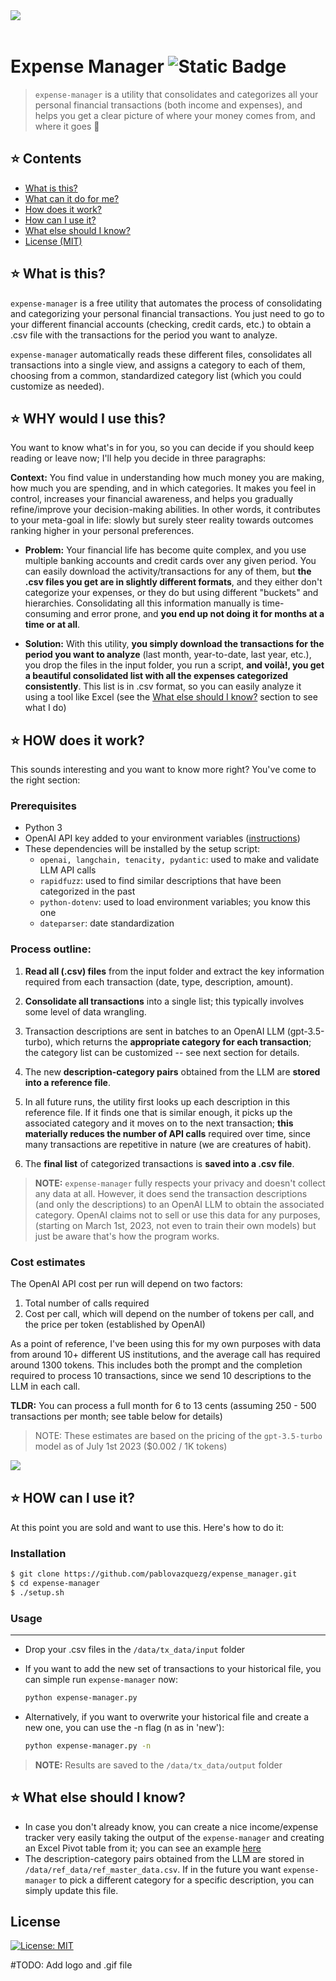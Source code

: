 <div>
<a href="cost-estimates">
  <img src="https://github.com/pablovazquezg/expense_manager/blob/master/media/readme-header.png"  align="left" />
</a>
</div>
<br/><br/>

# Expense Manager ![Static Badge](https://img.shields.io/badge/Made_with_love_in-NYC-red)

> `expense-manager` is a utility that consolidates and categorizes all your personal financial transactions (both income and expenses), and helps you get a clear picture of where your money comes from, and where it goes 💸



## ⭐ Contents

 * [What is this?](#what-is-this) 
 * [What can it do for me?](#what-can-it-do-for-me)
 * [How does it work?](#how-does-it-work)
 * [How can I use it?](#how-can-i-use-it)
 * [What else should I know?](#what-else-should-i-know)
 * [License (MIT)](#git-integration)


## ⭐ What is this?
`expense-manager` is a free utility that automates the process of consolidating and categorizing your personal financial transactions. You just need to go to your different financial accounts (checking, credit cards, etc.) to obtain a .csv file with the transactions for the period you want to analyze.

`expense-manager` automatically reads these different files, consolidates all transactions into a single view, and assigns a category to each of them, choosing from a common, standardized category list (which you could customize as needed). 
## ⭐ WHY would I use this?
You want to know what's in for you, so you can decide if you should keep reading or leave now; I'll help you decide in three paragraphs:

**Context:** You find value in understanding how much money you are making, how much you are spending, and in which categories. It makes you feel in control, increases your financial awareness, and helps you gradually refine/improve your decision-making abilities. In other words, it contributes to your meta-goal in life: slowly but surely steer reality towards outcomes ranking higher in your personal preferences.

- **Problem:** Your financial life has become quite complex, and you use multiple banking accounts and credit cards over any given period. You can easily download the activity/transactions for any of them, but **the .csv files you get are in slightly different formats**, and they either don't categorize your expenses, or they do but using different "buckets" and hierarchies. Consolidating all this information manually is time-consuming and error prone, and **you end up not doing it for months at a time or at all**.

- **Solution:** With this utility, **you simply download the transactions for the period you want to analyze** (last month, year-to-date, last year, etc.), you drop the files in the input folder, you run a script, **and voilà!, you get a beautiful consolidated list with all the expenses categorized consistently**. This list is in .csv format, so you can easily analyze it using a tool like Excel (see the [What else should I know?](#what-else-should-i-know) section to see what I do)

## ⭐ HOW does it work?

This sounds interesting and you want to know more right? You've come to the right section:
### Prerequisites
+ Python 3
+ OpenAI API key added to your environment variables ([instructions](https://www.immersivelimit.com/tutorials/adding-your-openai-api-key-to-system-environment-variables))
+ These dependencies will be installed by the setup script:
    - `openai, langchain, tenacity, pydantic`: used to make and validate LLM API calls
    - `rapidfuzz`: used to find similar descriptions that have been categorized in the past
    - `python-dotenv`: used to load environment variables; you know this one
    - `dateparser`: date standardization

### Process outline:
1. **Read all (.csv) files** from the input folder and extract the key information required from each transaction (date, type, description, amount).

1. **Consolidate all transactions** into a single list; this typically involves some level of data wrangling.

1. Transaction descriptions are sent in batches to an OpenAI LLM (gpt-3.5-turbo), which returns the **appropriate category for each transaction**; the category list can be customized -- see next section for details.

1. The new **description-category pairs** obtained from the LLM are **stored into a reference file**.

1. In all future runs, the utility first looks up each description in this reference file. If it finds one that is similar enough, it picks up the associated category and it moves on to the next transaction; **this materially reduces the number of API calls** required over time, since many transactions are repetitive in nature (we are creatures of habit).

1. The **final list** of categorized transactions is **saved into a .csv file**.  


> **NOTE:**
> `expense-manager` fully respects your privacy and doesn't collect any data at all. However, it does send the transaction descriptions (and only the descriptions) to an OpenAI LLM to obtain the associated category. OpenAI claims not to sell or use this data for any purposes, (starting on March 1st, 2023, not even to train their own models) but just be aware that's how the program works.

### Cost estimates
The OpenAI API cost per run will depend on two factors:
1. Total number of calls required
1. Cost per call, which will depend on the number of tokens per call, and the price per token (established by OpenAI)

As a point of reference, I've been using this for my own purposes with data from around 10+ different US institutions, and the average call has required around 1300 tokens. This includes both the prompt and the completion required to process 10 transactions, since we send 10 descriptions to the LLM in each call.

**TLDR:** You can process a full month for 6 to 13 cents (assuming 250 - 500 transactions per month; see table below for details)

> NOTE: These estimates are based on the pricing of the `gpt-3.5-turbo` model as of July 1st 2023 ($0.002 / 1K tokens)

<a href="cost-estimates">
  <img src="https://github.com/pablovazquezg/expense_manager/blob/master/media/cost_estimates.png"  align="left" />
</a>
<br />

## ⭐ HOW can I use it?
At this point you are sold and want to use this. Here's how to do it:
### Installation

```bash
$ git clone https://github.com/pablovazquezg/expense_manager.git
$ cd expense-manager
$ ./setup.sh
```


### Usage
---
+ Drop your .csv files in the `/data/tx_data/input` folder

+ If you want to add the new set of transactions to your historical file, you can simple run `expense-manager` now:
    ```bash
    python expense-manager.py
    ```
+ Alternatively, if you want to overwrite your historical file and create a new one, you can use the -n flag (n as in 'new'): 
    ```bash
    python expense-manager.py -n
    ```
> **NOTE:**
> Results are saved to the `/data/tx_data/output` folder

## ⭐ What else should I know?
- In case you don't already know, you can create a nice income/expense tracker very easily taking the output of the `expense-manager` and creating an Excel Pivot table from it; you can see an example [here](https://www.vertex42.com/blog/excel-tips/using-pivot-tables-to-analyze-income-and-expenses.html)
- The description-category pairs obtained from the LLM are stored in `/data/ref_data/ref_master_data.csv`. If in the future you want `expense-manager` to pick a different category for a specific description, you can simply update this file.

## License
[![License: MIT](https://img.shields.io/badge/License-MIT-yellow.svg)](https://opensource.org/licenses/MIT)

#TODO: Add logo and .gif file